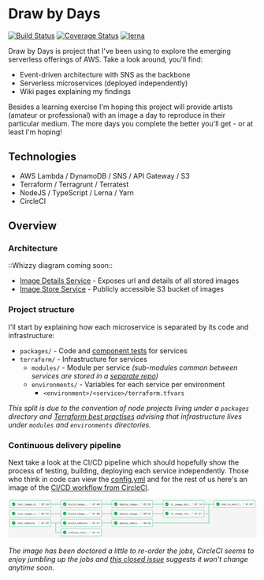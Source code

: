 # Draw by Days

[![Build Status](https://circleci.com/gh/SketchingDev/draw-by-days/tree/master.svg?style=svg)](https://circleci.com/gh/SketchingDev/draw-by-days/tree/master)
[![Coverage Status](https://coveralls.io/repos/github/SketchingDev/draw-by-days/badge.svg?branch=master)](https://coveralls.io/github/SketchingDev/draw-by-days?branch=master)
[![lerna](https://img.shields.io/badge/maintained%20with-lerna-cc00ff.svg)](https://lernajs.io/)

Draw by Days is project that I've been using to explore the emerging serverless offerings of AWS. Take a look around,
you'll find:

  * Event-driven architecture with SNS as the backbone
  * Serverless microservices (deployed independently)
  * Wiki pages explaining my findings

Besides a learning exercise I'm hoping this project will provide artists (amateur or professional) with an image a day
to reproduce in their particular medium. The more days you complete the better you'll get - or at least I'm hoping!

## Technologies

 * AWS Lambda / DynamoDB / SNS / API Gateway / S3
 * Terraform / Terragrunt / Terratest
 * NodeJS / TypeScript / Lerna / Yarn
 * CircleCI

## Overview

### Architecture

::Whizzy diagram coming soon::

 * [Image Details Service](packages/image-details-service) - Exposes url and details of all stored images
 * [Image Store Service](packages/image-store-service) - Publicly accessible S3 bucket of images

### Project structure

I'll start by explaining how each microservice is separated by its code and infrastructure:

 * `packages/` - Code and [component tests](https://microservices.io/patterns/testing/service-component-test.html) for services
 * `terraform/` - Infrastructure for services 
   * `modules/` - Module per service *(sub-modules common between services are stored in a [separate repo][terraform-modules])*
   * `environments/` - Variables for each service per environment
     * `<environment>/<service>/terraform.tfvars`

*This split is due to the convention of node projects living under a `packages` directory and
[Terraform best practises][terraform-best-practises] advising that infrastructure lives under `modules` and
`environments` directories.*

### Continuous delivery pipeline

Next take a look at the CI/CD pipeline which should hopefully show the process of testing, building, deploying each
service independently. Those who think in code can view the [config.yml](./.circleci/config.yml) and for the rest of us
here's an image of the [CI/CD workflow from CircleCI](https://circleci.com/gh/SketchingDev/workflows/draw-by-days/).

![CI Pipleline](./docs/ci-pipeline.png)

*The image has been doctored a little to re-order the jobs, CircleCI seems to enjoy jumbling up the jobs and [this
closed issue](https://discuss.circleci.com/t/properly-sort-jobs-in-workflows/16258) suggests it won't change anytime
soon.*

[terraform]: https://www.terraform.io/
[terraform-best-practises]: https://www.terraform.io/docs/enterprise/workspaces/repo-structure.html
[terragrunt]: https://github.com/gruntwork-io/terragrunt
[terratest]: https://github.com/gruntwork-io/terratest

[terraform-modules]: https://github.com/SketchingDev/draw-by-days-terraform-modules
[sns-subscribed-lambda]: https://github.com/SketchingDev/draw-by-days-terraform-modules/tree/master/sns_subscribed_lambda
